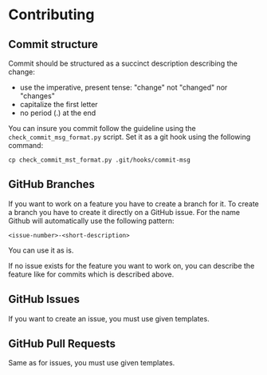# Contributing

## Commit structure

Commit should be structured as a succinct description describing the change:

* use the imperative, present tense: "change" not "changed" nor "changes"
* capitalize the first letter
* no period (.) at the end

You can insure you commit follow the guideline using the
`check_commit_msg_format.py` script. Set it as a git hook using the following
command:

```
cp check_commit_mst_format.py .git/hooks/commit-msg
```

## GitHub Branches

If you want to work on a feature you have to create a branch for it. To create a
branch you have to create it directly on a GitHub issue. For the name Github
will automatically use the following pattern:

```
<issue-number>-<short-description>
```

You can use it as is.

If no issue exists for the feature you want to work on, you can describe the
feature like for commits which is described above.

## GitHub Issues

If you want to create an issue, you must use given templates.

## GitHub Pull Requests

Same as for issues, you must use given templates.
